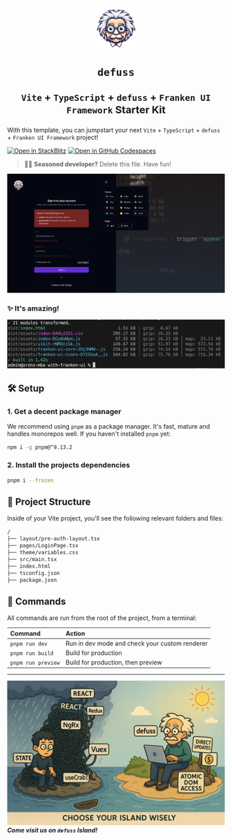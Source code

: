 <h1 align="center">

<img src="https://raw.githubusercontent.com/kyr0/defuss/refs/heads/main/examples/with-vite-ts/public/defuss_mascott.png" width="100px" />

<p align="center">
  <code>defuss</code>
</p>

<sup align="center">

`Vite` + `TypeScript` + `defuss` + `Franken UI Framework` Starter Kit

</sup>

</h1>

With this template, you can jumpstart your next `Vite` + `TypeScript` + `defuss` + `Franken UI Framework` project!


[![Open in StackBlitz](https://developer.stackblitz.com/img/open_in_stackblitz.svg)](https://stackblitz.com/github/kyr0/defuss/tree/main/examples/with-franken-ui)
[![Open in GitHub Codespaces](https://github.com/codespaces/badge.svg)](https://codespaces.new/kyr0/defuss?devcontainer_path=.devcontainer/with-franken-ui/devcontainer.json)

> 👩‍💻 **Seasoned developer?** Delete this file. Have fun!

![just-the-basics](https://raw.githubusercontent.com/kyr0/defuss/refs/heads/main/examples/with-franken-ui/public/preview.png)

### ✨ It's amazing!
![tiny](https://raw.githubusercontent.com/kyr0/defuss/refs/heads/main/examples/with-franken-ui/public/build_result.png)

## 🛠️ Setup

### 1. Get a decent package manager

We recommend using `pnpm` as a package manager. It's fast, mature and handles monorepos well. If you haven't installed `pnpm` yet:

```bash
npm i -g pnpm@^9.13.2
```

### 2. Install the projects dependencies

```bash
pnpm i --frozen
```

## 🚀 Project Structure

Inside of your Vite project, you'll see the following relevant folders and files:

```text
/
├── layout/pre-auth-layout.tsx
├── pages/LoginPage.tsx
├── theme/variables.css
├── src/main.tsx
├── index.html
├── tsconfig.json
├── package.json
```

## 🧞 Commands

All commands are run from the root of the project, from a terminal:

| Command       | Action                                                                                                                                                                                                                           |
| :------------ | :------------------------------------------------------------------------------------------------------------------------------------------------------------------------------------------------------------------------------- |
| `pnpm run dev`    | Run in dev mode and check your custom renderer                                                    |
| `pnpm run build` | Build for production  |
| `pnpm run preview` | Build for production, then preview |

---

<img src="https://raw.githubusercontent.com/kyr0/defuss/refs/heads/main/assets/defuss_comic.png" />

<caption><i><b>Come visit us on <code>defuss</code> Island!</b></i></caption>